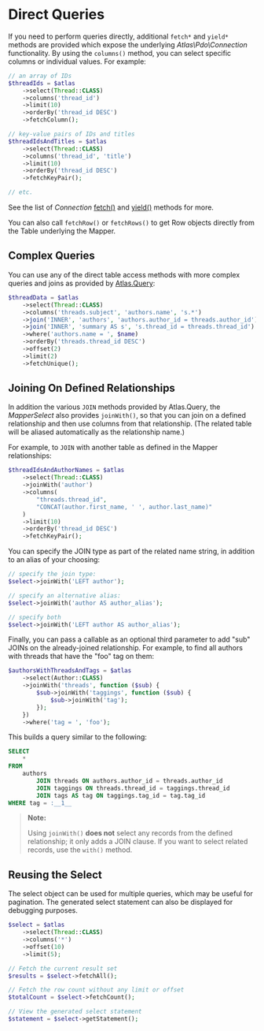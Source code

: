 # Direct Queries

If you need to perform queries directly, additional `fetch*` and `yield*`
methods are provided which expose the underlying _Atlas\Pdo\Connection_
functionality. By using the `columns()` method, you can select specific columns
or individual values. For example:

```php
// an array of IDs
$threadIds = $atlas
    ->select(Thread::CLASS)
    ->columns('thread_id')
    ->limit(10)
    ->orderBy('thread_id DESC')
    ->fetchColumn();

// key-value pairs of IDs and titles
$threadIdsAndTitles = $atlas
    ->select(Thread::CLASS)
    ->columns('thread_id', 'title')
    ->limit(10)
    ->orderBy('thread_id DESC')
    ->fetchKeyPair();

// etc.
```

See the list of _Connection_ [fetch()][fetch] and [yield()][yield]
methods for more.

[fetch]: https://github.com/atlasphp/Atlas.Pdo/blob/1.x/docs/connection.md#fetching-results
[yield]: https://github.com/atlasphp/Atlas.Pdo/blob/1.x/docs/connection.md#yielding-results

You can also call `fetchRow()` or `fetchRows()` to get Row objects directly
from the Table underlying the Mapper.


## Complex Queries

You can use any of the direct table access methods with more complex queries and
joins as provided by [Atlas.Query][]:

```php
$threadData = $atlas
    ->select(Thread::CLASS)
    ->columns('threads.subject', 'authors.name', 's.*')
    ->join('INNER', 'authors', 'authors.author_id = threads.author_id')
    ->join('INNER', 'summary AS s', 's.thread_id = threads.thread_id')
    ->where('authors.name = ', $name)
    ->orderBy('threads.thread_id DESC')
    ->offset(2)
    ->limit(2)
    ->fetchUnique();
```

[Atlas.Query]: https://github.com/atlasphp/Atlas.Query/blob/1.x/docs/select.md

## Joining On Defined Relationships

In addition the various `JOIN` methods provided by Atlas.Query, the
_MapperSelect_ also provides `joinWith()`, so that you can join on a defined
relationship and then use columns from that relationship. (The related table
will be aliased automatically as the relationship name.)

For example, to `JOIN` with another table as defined in the Mapper
relationships:

```php
$threadIdsAndAuthorNames = $atlas
    ->select(Thread::CLASS)
    ->joinWith('author')
    ->columns(
        "threads.thread_id",
        "CONCAT(author.first_name, ' ', author.last_name)"
    )
    ->limit(10)
    ->orderBy('thread_id DESC')
    ->fetchKeyPair();
```

You can specify the JOIN type as part of the related name string, in addition
to an alias of your choosing:

```php
// specify the join type:
$select->joinWith('LEFT author');

// specify an alternative alias:
$select->joinWith('author AS author_alias');

// specify both
$select->joinWith('LEFT author AS author_alias');
```

Finally, you can pass a callable as an optional third parameter to add "sub"
JOINs on the already-joined relationship. For example, to find all authors
with threads that have the "foo" tag on them:

```php
$authorsWithThreadsAndTags = $atlas
    ->select(Author::CLASS)
    ->joinWith('threads', function ($sub) {
        $sub->joinWith('taggings', function ($sub) {
            $sub->joinWith('tag');
        });
    })
    ->where('tag = ', 'foo');
```

This builds a query similar to the following:

```sql
SELECT
    *
FROM
    authors
        JOIN threads ON authors.author_id = threads.author_id
        JOIN taggings ON threads.thread_id = taggings.thread_id
        JOIN tags AS tag ON taggings.tag_id = tag.tag_id
WHERE tag = :__1__
```

> **Note:**
>
> Using `joinWith()` **does not** select any records from the defined
> relationship; it only adds a JOIN clause. If you want to select related
> records, use the `with()` method.


## Reusing the Select

The select object can be used for multiple queries, which may be useful for
pagination.  The generated select statement can also be displayed for debugging
purposes.

```php
$select = $atlas
    ->select(Thread::CLASS)
    ->columns('*')
    ->offset(10)
    ->limit(5);

// Fetch the current result set
$results = $select->fetchAll();

// Fetch the row count without any limit or offset
$totalCount = $select->fetchCount();

// View the generated select statement
$statement = $select->getStatement();
```
